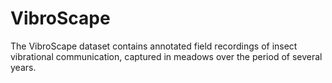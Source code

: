# VibroScape
The VibroScape dataset contains annotated field recordings of insect vibrational communication, captured in meadows over the period of several years.
